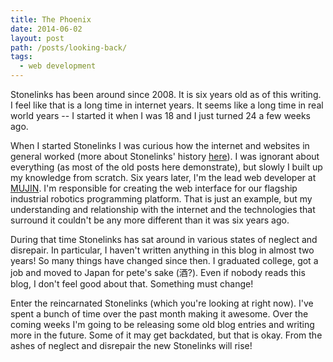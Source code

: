 ```yaml
---
title: The Phoenix
date: 2014-06-02
layout: post
path: /posts/looking-back/
tags: 
  - web development
---
```



Stonelinks has been around since 2008. It is six years old as of this writing. I feel like that is a long time in internet years. It seems like a long time in real world years -- I started it when I was 18 and I just turned 24 a few weeks ago.

When I started Stonelinks I was curious how the internet and websites in general worked (more about Stonelinks' history [here](/projects/stonelinks/index.html)). I was ignorant about everything (as most of the old posts here demonstrate), but slowly I built up my knowledge from scratch. Six years later, I'm the lead web developer at [MUJIN](http://mujin.co.jp/). I'm responsible for creating the web interface for our flagship industrial robotics programming platform. That is just an example, but my understanding and relationship with the internet and the technologies that surround it couldn't be any more different than it was six years ago.

During that time Stonelinks has sat around in various states of neglect and disrepair. In particular, I haven't written anything in this blog in almost two years! So many things have changed since then. I graduated college, got a job and moved to Japan for pete's sake (酒?). Even if nobody reads this blog, I don't feel good about that. Something must change!

Enter the reincarnated Stonelinks (which you're looking at right now). I've spent a bunch of time over the past month making it awesome. Over the coming weeks I'm going to be releasing some old blog entries and writing more in the future. Some of it may get backdated, but that is okay. From the ashes of neglect and disrepair the new Stonelinks will rise!
